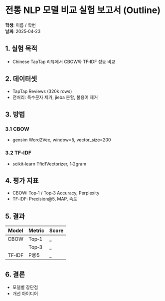 # 전통 NLP 모델 비교 실험 보고서 (Outline)

**학생**: 이름 / 학번  
**날짜**: 2025‑04‑23

## 1. 실험 목적
- Chinese TapTap 리뷰에서 CBOW와 TF‑IDF 성능 비교

## 2. 데이터셋
- TapTap Reviews (320k rows)
- 전처리: 특수문자 제거, jieba 분할, 불용어 제거

## 3. 방법
### 3.1 CBOW
- gensim Word2Vec, window=5, vector_size=200
### 3.2 TF‑IDF
- scikit‑learn TfidfVectorizer, 1‑2gram

## 4. 평가 지표
- CBOW: Top‑1 / Top‑3 Accuracy, Perplexity
- TF‑IDF: Precision@5, MAP, 속도

## 5. 결과
| Model | Metric | Score |
|-------|--------|-------|
| CBOW | Top‑1 | _ |  
|  | Top‑3 | _ |
| TF‑IDF | P@5 | _ |

## 6. 결론
- 모델별 장단점
- 개선 아이디어
